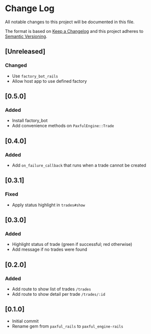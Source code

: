 # Change Log
All notable changes to this project will be documented in this file.

The format is based on [Keep a Changelog](http://keepachangelog.com/)
and this project adheres to [Semantic Versioning](http://semver.org/).

## [Unreleased]
### Changed
- Use `factory_bot_rails`
- Allow host app to use defined factory

## [0.5.0]
### Added
- Install factory_bot
- Add convenience methods on `PaxfulEngine::Trade`

## [0.4.0]
### Added
- Add `on_failure_callback` that runs when a trade cannot be created

## [0.3.1]
### Fixed
- Apply status highlight in `trades#show`

## [0.3.0]
### Added
- Highlight status of trade (green if successful; red otherwise)
- Add message if no trades were found

## [0.2.0]
### Added
- Add route to show list of trades `/trades`
- Add route to show detail per trade `/trades/:id`

## [0.1.0]
- Initial commit
- Rename gem from `paxful_rails` to `paxful_engine-rails`
